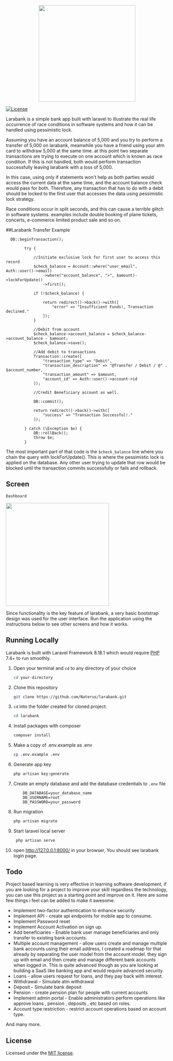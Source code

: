 <p align="center"><a href="https://restfulcountries.com" target="_blank"><img src="https://restfulcountries.com/assets/images/larabank/login.png" width="300"></a></p>

<p align="center">

<a href="https://github.com/Naterus/restful-countries/blob/main/LICENSE"><img src="https://restfulcountries.com/assets/images/license-mit.svg" alt="License"></a>
</p>


Larabank is a simple bank app built with laravel to illustrate the real life occurrence of race conditions in software systems and how it can be handled using pessimistic lock. 

Assuming you have an account balance of 5,000 and you try to perform a transfer of 5,000 on larabank, meanwhile you have a friend using your atm card to withdraw 5,000 at the same time. at this point two separate transactions are trying to execute on one account which is known as race condition. If this is not handled, both would perform transaction successfully leaving larabank with a loss of 5,000.

In this case, using only if statements won't help as both parties would access the current data at the same time, and the account balance check would pass for both. Therefore, any transaction that has to do with a debit should be locked to the first user that accesses the data using pessimistic lock strategy.

Race conditions occur in split seconds, and this can cause a terrible glitch in software systems. examples include double booking of plane tickets, concerts, e-commerce limited product sale and so on.

##Larabank Transfer Example
```angular2html
  DB::beginTransaction();

        try {

            //Initiate exclusive lock for first user to access this record
            $check_balance = Account::where("user_email", Auth::user()->email)
                ->where("account_balance", ">", $amount)->lockForUpdate()
                ->first();

            if (!$check_balance) {

                return redirect()->back()->with([
                    "error" => "Insufficient Funds!, Transaction declined."
                ]);
            }

            //Debit from account
            $check_balance->account_balance = $check_balance->account_balance - $amount;
            $check_balance->save();

            //Add debit to transactions
            Transaction::create([
                "transaction_type" => "Debit",
                "transaction_description" => "@Transfer / Debit / @" . $account_number,
                "transaction_amount" => $amount,
                "account_id" => Auth::user()->account->id
            ]);

            //Credit Beneficiary account as well.

            DB::commit();

            return redirect()->back()->with([
                "success" => "Transaction Successful!."
            ]);

        } catch (\Exception $e) {
            DB::rollBack();
            throw $e;
        }
```

The most important part of that code is the `$check_balance` line where you chain the query with lockForUpdate(). This is where the pessimistic lock is applied on the database. Any other user trying to update that row would be blocked until the transaction commits successfully  or fails and rollback.

## Screen

`Dashboard`
<p><img src="https://restfulcountries.com/assets/images/larabank/dashboard.png" width="320"></p>

Since functionality is the key feature of larabank, a very basic bootstrap design was used for the user interface. Run the application using the instructions below to see other screens and how it works.

## Running Locally
Larabank is built with Laravel Framework 8.18.1 which would require [PHP](https://php.net) 7.4+ to run smoothly.

1. Open your terminal and `cd` to any directory of your choice
    ```bash
    cd your-directory
   ```
2. Clone this repository
    ```bash
    git clone https://github.com/Naterus/larabank.git
    ```
3. `cd` into the folder created for cloned project:
    ```bash
    cd larabank
   ```

4. Install packages with composer
    ```bash
    composer install
   ```

5. Make a copy of .env.example as .env
    ```bash
    cp .env.example .env
   ```

6. Generate app key
    ```bash
    php artisan key:generate
   ```

7. Create an empty database and add the database credentials to `.env` file
    ```angular2html
        DB_DATABASE=your_database_name
        DB_USERNAME=root
        DB_PASSWORD=your_password
   ```

8. Run migration
   ```bash
   php artisan migrate
   ```
9. Start laravel local server
   ```bash
    php artisan serve
    ```

10. open http://127.0.0.1:8000/ in your browser, You should see larabank login page.

## Todo
Project based learning is very effective in learning software development, if you are looking for a project to improve your skill regardless the technology, you can use this project as a starting point and improve on it. Here are some few things i feel can be added to make it awesome.
- Implement two-factor authentication to enhance security
- Implement API - create api endpoints for mobile app to consume.
- Implement Password reset
- Implement Account Activation on sign up.
- Add beneficiaries - Enable bank user manage beneficiaries and only transfer to existing bank accounts.
- Multiple account management - allow users create and manage multiple bank accounts using their email address, I created a roadmap for that already by separating the user model from the account model. they sign up with email and then create and manage different bank accounts when logged in. This is quite advanced though as you are looking at building a SaaS like banking app and would require advanced security.
- Loans - allow users request for loans, and they pay back with interest.
- Withdrawal - Simulate atm withdrawal
- Deposit - Simulate bank deposit
- Pension - create pension plan for people with current accounts
- Implement admin portal - Enable administrators perform operations like approve loans , pension , deposits , etc based on roles. 
- Account type restriction - restrict account operations based on account type.

And many more.

## License

Licensed under the [MIT license](https://opensource.org/licenses/MIT).
